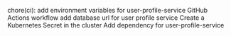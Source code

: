 chore(ci): add environment variables for user-profile-service GitHub Actions workflow
add database url for user profile service
Create a Kubernetes Secret in the cluster
Add dependency for user-profile-service

